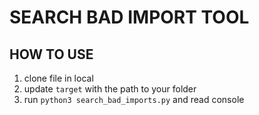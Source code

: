 # SEARCH BAD IMPORT TOOL

## HOW TO USE
1. clone file in local
2. update `target` with the path to your folder
3. run `python3 search_bad_imports.py` and read console
